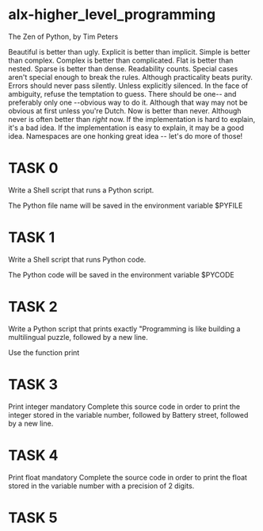 # alx-higher_level_programming
The Zen of Python, by Tim Peters

Beautiful is better than ugly.
Explicit is better than implicit.
Simple is better than complex.
Complex is better than complicated.
Flat is better than nested.
Sparse is better than dense.
Readability counts.
Special cases aren't special enough to break the rules.
Although practicality beats purity.
Errors should never pass silently.
Unless explicitly silenced.
In the face of ambiguity, refuse the temptation to guess.
There should be one-- and preferably only one --obvious way to do it.
Although that way may not be obvious at first unless you're Dutch.
Now is better than never.
Although never is often better than *right* now.
If the implementation is hard to explain, it's a bad idea.
If the implementation is easy to explain, it may be a good idea.
Namespaces are one honking great idea -- let's do more of those!
# TASK 0
Write a Shell script that runs a Python script.

The Python file name will be saved in the environment variable $PYFILE
#  TASK 1
Write a Shell script that runs Python code.

The Python code will be saved in the environment variable $PYCODE
# TASK 2
Write a Python script that prints exactly "Programming is like building a multilingual puzzle, followed by a new line.

Use the function print
# TASK 3
Print integer
mandatory
Complete this source code in order to print the integer stored in the variable number, followed by Battery street, followed by a new line.
# TASK 4
Print float
mandatory
Complete the source code in order to print the float stored in the variable number with a precision of 2 digits.
# TASK 5
